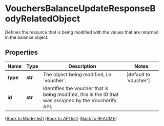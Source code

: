 # VouchersBalanceUpdateResponseBodyRelatedObject

Defines the resource that is being modified with the values that are returned in the balance object.

## Properties
Name | Type | Description | Notes
------------ | ------------- | ------------- | -------------
**type** | **str** | The object being modified, i.e. &#x60;voucher&#x60;. | [default to 'voucher']
**id** | **str** | Identifies the voucher that is being modified, this is the ID that was assigned by the Voucherify API. | 

[[Back to Model list]](../README.md#documentation-for-models) [[Back to API list]](../README.md#documentation-for-api-endpoints) [[Back to README]](../README.md)


